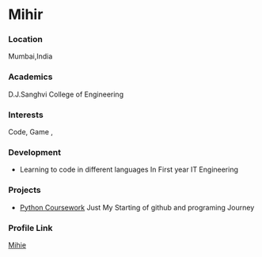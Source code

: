 # Mihir

### Location

Mumbai,India

### Academics

D.J.Sanghvi College of Engineering

### Interests

Code, Game ,

### Development

- Learning to code in different languages In First year IT Engineering

### Projects

- [Python Coursework](https://github.com/kali-hacker-virtual/favourite_code_in_python) Just My Starting of github and programing Journey

### Profile Link

[Mihie](https://github.com/kali-hacker-virtual)
